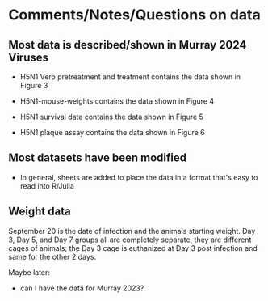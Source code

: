# Comments/Notes/Questions on data


## Most data is described/shown in Murray 2024 Viruses

* H5N1 Vero pretreatment and treatment contains the data shown in Figure 3

* H5N1-mouse-weights contains the data shown in Figure 4

* H5N1 survival data contains the data shown in Figure 5

* H5N1 plaque assay contains the data shown in Figure 6



## Most datasets have been modified 

* In general, sheets are added to place the data in a format that's easy to read into R/Julia

## Weight data

September 20 is the date of infection and the animals starting weight.
Day 3, Day 5, and Day 7 groups all are completely separate, they are different cages of animals; the Day 3 cage is euthanized at Day 3 post infection and same for the other 2 days.  






Maybe later:
- can I have the data for Murray 2023?
